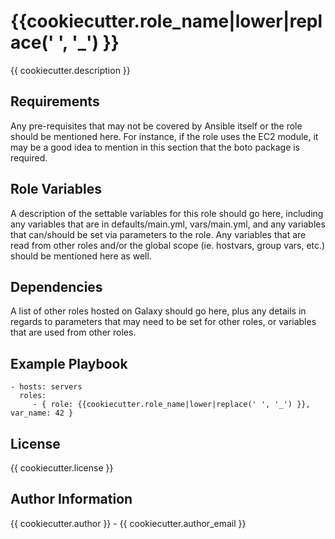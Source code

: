 {{cookiecutter.role_name|lower|replace(' ', '_') }}
=========

{{ cookiecutter.description }}

Requirements
------------

Any pre-requisites that may not be covered by Ansible itself or the role should be mentioned here. For instance, if the role uses the EC2 module, it may be a good idea to mention in this section that the boto package is required.

Role Variables
--------------

A description of the settable variables for this role should go here, including any variables that are in defaults/main.yml, vars/main.yml, and any variables that can/should be set via parameters to the role. Any variables that are read from other roles and/or the global scope (ie. hostvars, group vars, etc.) should be mentioned here as well.

Dependencies
------------

A list of other roles hosted on Galaxy should go here, plus any details in regards to parameters that may need to be set for other roles, or variables that are used from other roles.

Example Playbook
----------------

    - hosts: servers
      roles:
         - { role: {{cookiecutter.role_name|lower|replace(' ', '_') }}, var_name: 42 }

License
-------

{{ cookiecutter.license }}

Author Information
------------------

{{ cookiecutter.author }} - {{ cookiecutter.author_email }}

